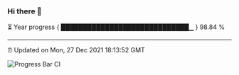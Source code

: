 ### Hi there 👋

⏳ Year progress { █████████████████████████████▁ } 98.84 %

---

⏰ Updated on Mon, 27 Dec 2021 18:13:52 GMT

![Progress Bar CI](https://github.com/liununu/liununu/workflows/Progress%20Bar%20CI/badge.svg)
